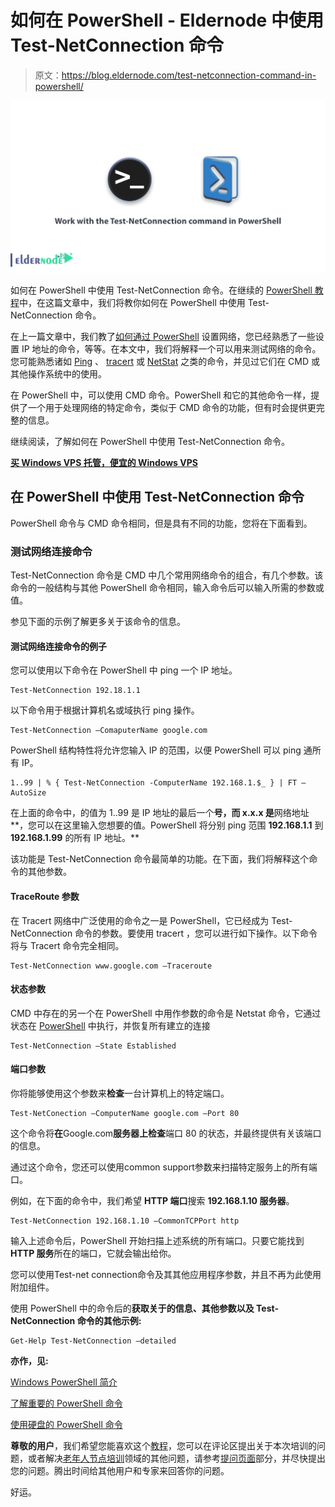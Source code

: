 # 如何在 PowerShell - Eldernode 中使用 Test-NetConnection 命令

> 原文：<https://blog.eldernode.com/test-netconnection-command-in-powershell/>

![how to work with the test-netconnection command in powershell](img/d4bddb5113757c695d210c5faa7b368e.png)

如何在 PowerShell 中使用 Test-NetConnection 命令。在继续的 [PowerShell 教程](http://eldernode.com/tag/powershell-commands/)中，在这篇文章中，我们将教你如何在 PowerShell 中使用 Test-NetConnection 命令。

在上一篇文章中，我们教了[如何通过 PowerShell](https://eldernode.com/set-up-windows-network-with-powershell/) 设置网络，您已经熟悉了一些设置 IP 地址的命令，等等。在本文中，我们将解释一个可以用来测试网络的命令。您可能熟悉诸如 [Ping](https://en.wikipedia.org/wiki/Ping_(networking_utility)) 、 [tracert](https://support.microsoft.com/en-us/help/314868/how-to-use-tracert-to-troubleshoot-tcp-ip-problems-in-windows) 或 [NetStat](https://docs.microsoft.com/en-us/windows-server/administration/windows-commands/netstat) 之类的命令，并见过它们在 CMD 或其他操作系统中的使用。

在 PowerShell 中，可以使用 CMD 命令。PowerShell 和它的其他命令一样，提供了一个用于处理网络的特定命令，类似于 CMD 命令的功能，但有时会提供更完整的信息。

继续阅读，了解如何在 PowerShell 中使用 Test-NetConnection 命令。

[**买 Windows VPS 托管，便宜的 Windows VPS**](https://eldernode.com/windows-vps/)

## 在 PowerShell 中使用 Test-NetConnection 命令

PowerShell 命令与 CMD 命令相同，但是具有不同的功能，您将在下面看到。

### 测试网络连接命令

Test-NetConnection 命令是 CMD 中几个常用网络命令的组合，有几个参数。该命令的一般结构与其他 PowerShell 命令相同，输入命令后可以输入所需的参数或值。

参见下面的示例了解更多关于该命令的信息。

#### 测试网络连接命令的例子

您可以使用以下命令在 PowerShell 中 ping 一个 IP 地址。

```
Test-NetConnection 192.18.1.1
```

以下命令用于根据计算机名或域执行 ping 操作。

```
Test-NetConnection –ComaputerName google.com
```

PowerShell 结构特性将允许您输入 IP 的范围，以便 PowerShell 可以 ping 通所有 IP。

```
1..99 | % { Test-NetConnection -ComputerName 192.168.1.$_ } | FT –AutoSize
```

在上面的命令中，的值为 1..99 是 IP 地址的最后一个**号，而 x.x.x 是**网络地址**，您可以在这里输入您想要的值。PowerShell 将分别 ping 范围 **192.168.1.1** 到 **192.168.1.99** 的所有 IP 地址。**

该功能是 Test-NetConnection 命令最简单的功能。在下面，我们将解释这个命令的其他参数。

#### TraceRoute 参数

在 Tracert 网络中广泛使用的命令之一是 PowerShell，它已经成为 Test-NetConnection 命令的参数。要使用 tracert ，您可以进行如下操作。以下命令将与 Tracert 命令完全相同。

```
Test-NetConnection www.google.com –Traceroute
```

#### 状态参数

CMD 中存在的另一个在 PowerShell 中用作参数的命令是 Netstat 命令，它通过状态在 [PowerShell](https://docs.microsoft.com/en-us/powershell/) 中执行，并恢复所有建立的连接

```
Test-NetConnection –State Established
```

#### 端口参数

你将能够使用这个参数来**检查**一台计算机上的特定端口。

```
Test-NetConection –ComputerName google.com –Port 80
```

这个命令将**在**Google.com**服务器上检查**端口 80 的状态，并最终提供有关该端口的信息。

通过这个命令，您还可以使用common support参数来扫描特定服务上的所有端口。

例如，在下面的命令中，我们希望 **HTTP 端口**搜索 **192.168.1.10 服务器**。

```
Test-NetConnection 192.168.1.10 –CommonTCPPort http
```

输入上述命令后，PowerShell 开始扫描上述系统的所有端口。只要它能找到 **HTTP 服务**所在的端口，它就会输出给你。

您可以使用Test-net connection命令及其其他应用程序参数，并且不再为此使用附加组件。

使用 PowerShell 中的命令后的**获取关于的信息、其他参数以及 Test-NetConnection 命令的其他示例:**

```
Get-Help Test-NetConnection –detailed
```

**亦作，见:**

[Windows PowerShell 简介](https://eldernode.com/introduction-to-windows-powershell/)

[了解重要的 PowerShell 命令](https://eldernode.com/important-powershell-commands/)

[使用硬盘的 PowerShell 命令](https://eldernode.com/powershell-commands-for-hard-disk/)

**尊敬的用户**，我们希望您能喜欢这个[教程](https://eldernode.com/category/tutorial/)，您可以在评论区提出关于本次培训的问题，或者解决[老年人节点培训](https://eldernode.com/blog/)领域的其他问题，请参考[提问页面](https://eldernode.com/ask)部分，并尽快提出您的问题。腾出时间给其他用户和专家来回答你的问题。

好运。